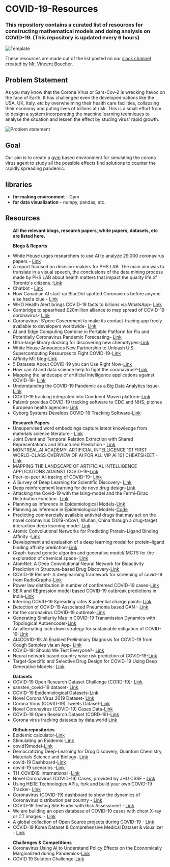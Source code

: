 # COVID-19-Resources
### This repository contains a curated list of resources for constructing mathematical models and doing analysis on COVID-19. (This repository is updated every 6 hours)

![Template](https://github.com/addy1997/COVID-19/blob/master/AITaskForcev2.png)

These resources are made out of the list posted on our [slack channel](https://www.linkedin.com/feed/update/urn:li:activity:6652004847895793664/) created by [Mr. Vincent Boucher](https://ca.linkedin.com/in/montrealai?trk=public-post_share-update_actor-text).

## Problem Statement

As you may know that the Corona Virus or Sars-Cov-2 is wrecking havoc on the face of Earth. It has challenged even the developed nations like the USA, UK, Italy, etc by overwhelming their health care facilities, collapsing their economy and puting lives of billions at risk. This is a small effort from to design a system incorporating the machine learning techniques to analyse the situation and lessen the effect by studing virus' rapid growth.

![Problem statement](https://github.com/addy1997/COVID-19/blob/master/Screen%20Shot%202020-04-05%20at%203.08.01%20PM.png)

## Goal

Our aim is to create a [gym](https://gym.openai.com/) based environment for simulating the corona virus agent to study all the possible effects find solutions to counter the rapidly spreading pandemic. 



## libraries 

<ul>
<li> <b> for making environment</b> - Gym</li>
  
<li> <b> for data visualization</b> - numpy, pandas, etc.</li>
</ul>

## Resources

<ul>
<b> All the relevant blogs, research papers, white papers, datasets, etc are listed here.</b> <br>
  
<b>Blogs & Reports</b>

<li>White House urges researchers to use AI to analyze 29,000 coronavirus papers - <a href="https://www.reuters.com/article/us-health-coronavirus-tech-research-idUSKBN2133E6">Link</a></li>

  
<li>A report focused on decision-makers for PHS LAB. The main aim was to translate in a visual speech, the conclusions of the data mining process made by PHS LAB about health matters that impact the quality life of Toronto's citizens.-<a href="https://www.behance.net/gallery/74360365/Health-report-of-Toronto-neighborhoods">Link</a></li>


<li>Chatbot - <a href="https://covid19.dialogue.co/?lng=en#/info">Link</a></li>


<li> How Canadian AI start-up BlueDot spotted Coronavirus before anyone else had a clue - <a href="https://diginomica.com/how-canadian-ai-start-bluedot-spotted-coronavirus-anyone-else-had-clue">Link</a></li>


<li> WHO Health Alert brings COVID-19 facts to billions via WhatsApp- <a href="https://www.who.int/news-room/feature-stories/detail/who-health-alert-brings-covid-19-facts-to-billions-via-whatsapp">Link</a></li>


<li>Cambridge to spearhead £20million alliance to map spread of COVID-19 coronavirus- <a href= "https://www.cam.ac.uk/research/news/cambridge-to-spearhead-ps20million-alliance-to-map-spread-of-covid-19-coronavirus?utm_campaign=research&utm_medium=social&utm_source=linkedin&utm_content=1584953090">Link</a></li>


<li>Coronavirus: S'pore Government to make its contact-tracing app freely available to developers worldwide- <a href="https://www.straitstimes.com/singapore/coronavirus-spore-government-to-make-its-contact-tracing-app-freely-available-to">Link</a></li>


<li>AI and Edge Computing Combine in Portable Platform for Flu and Potentially Coronavirus Pandemic Forecasting- <a href="https://www.genengnews.com/news/ai-and-edge-computing-combine-in-portable-platform-for-flu-and-potentially-coronavirus-forecasting/">Link</a></li>

<li>Ultra-large library docking for discovering new chemotypes-<a href="https://www.ncbi.nlm.nih.gov/pmc/articles/PMC6383769/">Link</a></li>


<li>White House Announces New Partnership to Unleash U.S. Supercomputing Resources to Fight COVID-19-<a href="https://www.whitehouse.gov/briefings-statements/white-house-announces-new-partnership-unleash-u-s-supercomputing-resources-fight-covid-19/">Link</a></li>


<li>Affinity Mit blog-<a href="https://affinity.mit.edu/">Link</a></li>


<li>5 Datasets About COVID-19 you can Use Right Now-<a href="https://towardsdatascience.com/5-datasets-about-covid-19-you-can-use-right-now-46307b1406a">Link</a></li>

<li>How can AI and data science help to fight the coronavirus?-<a href="https://www.ericsson.com/en/blog/2020/4/ai-and-data-science-to-fight-coronavirus">Link</a></li>

<li>Mapping the landscape of artificial intelligence applications against COVID-19- <a href="https://www.unglobalpulse.org/2020/03/mapping-the-landscape-of-artificial-intelligence-applications-against-covid-19/">Link</a></li>

<li>Understanding the COVID-19 Pandemic as a Big Data Analytics Issue-<a href="Understanding the COVID-19 Pandemic as a Big Data Analytics Issue">Link</a></li>

<li>COVID-19 tracking integrated into Conduent Maven platform-<a href="https://economictimes.indiatimes.com/tech/software/covid-19-tracking-integrated-into-conduent-maven-platform/articleshow/74792429.cms">Link</a></li>

<li>Palantir provides COVID-19 tracking software to CDC and NHS, pitches European health agencies-<a href="https://techcrunch.com/2020/04/01/palantir-coronavirus-cdc-nhs-gotham-foundry/">Link</a></li>

<li>Cyborg Systems Develops COVID-19 Tracking Software-<a href="https://www.aithority.com/security/cyborg-systems-develops-covid-19-tracking-software/">Link</a></li>



</ul>
  
  
<ul>
<b>Research Papers</b>  
  
<li> Unsupervised word embeddings capture latent knowledge from materials science literature - <a href="https://perssongroup.lbl.gov/papers/dagdelen-2019-word-embeddings.pdf">Link</a></li>
  
<li>Joint Event and Temporal Relation Extraction with Shared Representations and Structured Prediction - <a href="https://arxiv.org/pdf/1909.05360.pdf">Link</a></li>

<li>MONTRÉAL.AI ACADEMY: ARTIFICIAL INTELLIGENCE 101 FIRST WORLD-CLASS OVERVIEW OF AI FOR ALL
VIP AI 101 CHEATSHEET - <a href="www.montreal.ai/ai4all.pdf">Link</a></li>

<li>MAPPING THE LANDSCAPE OF ARTIFICIAL INTELLIGENCE APPLICATIONS AGAINST COVID-19-<a href="https://drive.google.com/file/d/1vDcb6HeS-hufNgqH0dDhIEGjuJpnnkzT/view">Link</a></li>

<li>Peer-to-peer AI-tracing of COVID-19- <a href= "https://yoshuabengio.org/2020/03/23/peer-to-peer-ai-tracing-of-covid-19/">Link</a></li>

<li>A Survey of Deep Learning for Scientific Discovery- <a href="https://arxiv.org/abs/2003.11755">Link</a></li>

<li>Deep reinforcement learning for de novo drug design-<a href="https://advances.sciencemag.org/content/4/7/eaap7885">Link</a></li>

<li>Attacking the Covid-19 with the Ising-model and the Fermi-Dirac Distribution Function- <a href="https://arxiv.org/abs/2003.11860">Link</a></li>

<li>Planning as Inference in Epidemiological Models-<a href="https://arxiv.org/abs/2003.13221">Link</a></li>
<li>Planning as Inference in Epidemiological Models-<a href="https://github.com/plai-group/covid">Code</a></li>

<li>Predicting commercially available antiviral drugs that may act on the novel coronavirus (2019-nCoV), Wuhan, China through a drug-target interaction deep learning model-<a href="https://www.biorxiv.org/content/10.1101/2020.01.31.929547v1">Link</a></li> 

<li>Atomic Convolutional Networks for Predicting Protein-Ligand Binding Affinity -<a href="https://arxiv.org/abs/1703.10603">Link</a></li>

<li>Development and evaluation of a deep learning model for protein–ligand binding affinity prediction-<a href="https://www.ncbi.nlm.nih.gov/pmc/articles/PMC6198856/">Link</a></li>


<li>Graph-based genetic algoritm and generative model/ MCTS for the exploration of chemical space- <a href="https://chemrxiv.org/articles/Graph-based_Genetic_Algorithm_and_Generative_Model_Monte_Carlo_Tree_Search_for_the_Exploration_of_Chemical_Space/7240751">Link</a></li>

<li>AtomNet: A Deep Convolutional Neural Network for Bioactivity Prediction in Structure-based Drug Discovery-<a href="https://arxiv.org/abs/1510.02855">Link</a></li>

<li>COVID-19 Resnet- A deeplearning framework for screening of covid-19 from RadioGraphs-<a href="https://github.com/addy1997/COVID-19/blob/master/papers/2003.14395.pdf">Link</a></li>

<li>Power law distribution in number of confiremed COVID-19 cases-<a href="https://github.com/addy1997/COVID-19/blob/master/papers/2004.00940.pdf">Link</a></li>

<li>SEIR and REgression model based COVID-19 outbreak predictions in India-<a href="https://github.com/addy1997/COVID-19/blob/master/papers/2004.00958.pdf">Link</a></li>

<li>Inferring COVID-19 Spreading rates & potential charge points-<a href="https://github.com/addy1997/COVID-19/blob/master/papers/2004.01105.pdf">Link</a></li>

<li>Detection of COVID-19 Associated Pneumonia based GAN - <a href="https://github.com/addy1997/COVID-19/blob/master/papers/2004.01184.pdf">Link</a></li>

<li>for the coronavirus COVID-19 outbreak-<a href="https://github.com/addy1997/COVID-19/blob/master/papers/2004.01487.pdf">Link</a></li>

<li>Generating Similarity Map in COVID-19 Transmission Dynamics with Topological Autoencoder-<a href="https://github.com/addy1997/COVID-19/blob/master/papers/2004.01481.pdf">Link</a></li>

<li>An alternating lock-down strategy for sustainable mitigation of COVID-19-<a href="https://github.com/addy1997/COVID-19/blob/master/papers/2004.01453.pdf">Link</a></li>


<li>AI4COVID-19: AI Enabled Preliminary Diagnosis for COVID-19 from Cough Samples via an App- <a href="https://github.com/addy1997/COVID-19/blob/master/papers/2004.01275.pdf">Link</a></li>


<li>COVID-19: Should We Test Everyone?- <a href="https://github.com/addy1997/COVID-19/tree/master/papers">Link</a></li>

<li>Neural network based country wise risk prediction of COVID-19-<a href="https://github.com/addy1997/COVID-19/blob/master/papers/2004.00959.pdf">Link</a></li>

<li>Target-Specific and Selective Drug Design for COVID-19 Using Deep Generative Models- <a href="https://github.com/addy1997/COVID-19/blob/master/papers/2004.01215.pdf">Link</a></li>

</ul>


<ul>
<b>Datasets</b>
  
<li>COVID-19 Open Research Dataset Challenge (CORD-19)- <a href="https://www.kaggle.com/allen-institute-for-ai/CORD-19-research-challenge">Link</a></li>
  
<li>sansten_covid-19 dataset- <a href="https://drive.google.com/file/d/1egTa2hFNjBYKd8YF92nFAb4se-gj6fwA/view">Link</a></li>

<li>COVID-19 Epidemiological Datasets-<a href="https://sites.google.com/view/data-science-covid-19/data-and-resources">Link</a></li>

<li>Novel Corona Virus 2019 Dataset- <a href="https://www.kaggle.com/sudalairajkumar/novel-corona-virus-2019-dataset/tasks?taskId=508">Link</a></li>

<li>Corona Virus (COVID-19) Tweets Dataset-<a href="https://ieee-dataport.org/open-access/corona-virus-covid-19-tweets-dataset">Link</a></li>

<li>Novel Coronavirus (COVID-19) Cases Data-<a href="https://data.humdata.org/dataset/novel-coronavirus-2019-ncov-cases">Link</a></li>

<li>COVID-19 Open Research Dataset (CORD-19)-<a href="https://registry.opendata.aws/cord-19/">Link</a></li>

<li>Corona virus tracking datasets by data.world <a href="https://data.world/datasets/covid-19">Link</a></li>


</ul>


<ul>
<b>Github repositories</b>
  
<li>Epidemic calculator-<a href="http://gabgoh.github.io/COVID/index.html">Link</a></li>

<li>Stimulating an Epidemic-<a href="https://www.youtube.com/watch?v=gxAaO2rsdIs&feature=youtu.be">Link</a></li>
  
<li>covid19model-<a href="https://github.com/ImperialCollegeLondon/covid19model">Link</a></li>

<li>Democratizing Deep-Learning for Drug Discovery, Quantum Chemistry, Materials Science and Biology- <a href="https://github.com/deepchem/deepchem">Link</a></li>

<li>covid-19 Dashboard-<a href="https://github.com/github/covid19-dashboard">Link</a></li>

<li>covid-19 scenarios -<a href="https://github.com/neherlab/covid19_scenarios">Link</a></li>

<li>TH_COVID19_International -<a href="https://github.com/Tencent/TH_COVID19_International">Link</a></li>

<li>Novel Coronavirus (COVID-19) Cases, provided by JHU CSSE - <a href="https://github.com/CSSEGISandData/COVID-19">Link</a></li>

<li>Using HERE Technologies APIs, fork and build your own COVID-19 Tracker- <a href="https://github.com/heremaps/here-covid-19-tracker">Link</a></li>

<li>Coronavirus (COVID-19) dashboard to show the dynamics of Сoronavirus distribution per country - <a href="https://github.com/trekhleb/covid-19">Link</a></li>

<li>COVID-19 Testing Site Finder with Risk Assessment - <a href="https://github.com/oscarhealth/covid19-testing">Link</a></li>

<li>We are building an open database of COVID-19 cases with chest X-ray or CT images. - <a href="https://github.com/ieee8023/covid-chestxray-dataset">Link</a></li>

<li>A global collection of Open Source projects during COVID-19 - <a href="https://github.com/WeileiZeng/Open-Source-COVID-19">Link</a></li>

<li>COVID-19 Korea Dataset & Comprehensive Medical Dataset & visualizer - <a href="https://github.com/ThisIsIsaac/Data-Science-for-COVID-19">Link</a></li>

</ul>


<ul>
<b>Challenges & Competitions</b>
  
<li>Coronavirus:Using AI to Understand Policy Effects on the Economically Marginalized during Pandemics-<a href="https://omdena.com/challenges/ai-pandemics">Link</a></li>

<li>COVID 19 Solution Challenge-<a href="https://innovate.mygov.in/covid19/">Link</a></li>

</ul>














